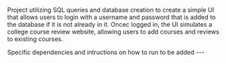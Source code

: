 Project utilizing SQL queries and database creation to create a simple UI that allows users to login with a username and password that is added to the database if it is not already in it. 
Oncec logged in, the UI simulates a college course review website, allowing users to add courses and reviews to existing courses. 


Specific dependencies and intructions on how to run to be added ---
